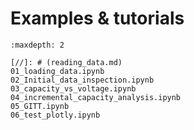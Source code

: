 # Examples & tutorials

```{toctree}
:maxdepth: 2

[//]: # (reading_data.md)
01_loading_data.ipynb
02_Initial_data_inspection.ipynb
03_capacity_vs_voltage.ipynb
04_incremental_capacity_analysis.ipynb
05_GITT.ipynb
06_test_plotly.ipynb
```
